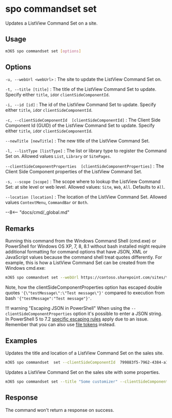 # spo commandset set

Updates a ListView Command Set on a site.

## Usage

```sh
m365 spo commandset set [options]
```

## Options

`-u, --webUrl <webUrl>`
: The site to update the ListView Command Set on.

`-t, --title [title]`
: The title of the ListView Command Set to update. Specify either `title`, `id`or `clientSideComponentId`.

`-i, --id [id]`
: The id of the ListView Command Set to update. Specify either `title`, `id`or `clientSideComponentId`.

`-c, --clientSideComponentId  [clientSideComponentId]`
: The Client Side Component Id (GUID) of the ListView Command Set to update. Specify either `title`, `id`or `clientSideComponentId`.

`--newTitle [newTitle]`
: The new title of the ListView Command Set.

`-l, --listType [listType]`
: The list or library type to register the Command Set on. Allowed values `List`, `Library` or `SitePages`.

`--clientSideComponentProperties  [clientSideComponentProperties]`
: The Client Side Component properties of the ListView Command Set.

`-s, --scope [scope]`
: The scope where to lookup the ListView Command Set: at site level or web level. Allowed values: `Site`, `Web`, `All`. Defaults to `All`.

`--location [location]`
: The location of the ListView Command Set. Allowed values `ContextMenu`, `CommandBar` or `Both`.

--8<-- "docs/cmd/_global.md"

## Remarks

Running this command from the Windows Command Shell (cmd.exe) or PowerShell for Windows OS XP, 7, 8, 8.1 without bash installed might require additional formatting for command options that have JSON, XML or JavaScript values because the command shell treat quotes differently. For example, this is how a ListView Command Set can be created from the Windows cmd.exe:

```sh
m365 spo commandset set --webUrl https://contoso.sharepoint.com/sites/test --title "CLI Commandset" --location "Both" --listType "List" --clientSideComponentProperties '{\"testMessage\":\"Test message\"}'
```

Note, how the clientSideComponentProperties option has escaped double quotes `'{\"testMessage\":\"Test message\"}'` compared to execution from bash `'{"testMessage":"Test message"}'`.

!!! warning "Escaping JSON in PowerShell"
    When using the `--clientSideComponentProperties` option it's possible to enter a JSON string. In PowerShell 5 to 7.2 [specific escaping rules](./../../../user-guide/using-cli.md#escaping-double-quotes-in-powershell) apply due to an issue. Remember that you can also use [file tokens](./../../../user-guide/using-cli.md#passing-complex-content-into-cli-options) instead.

## Examples

Updates the title and location of a ListView Command Set on the sales site.

```sh
m365 spo commandset  set --clientSideComponentId  799883f5-7962-4384-a10a-105adaec6ffc --newTitle "Some new title" --location Both --webUrl https://contoso.sharepoint.com/sites/sales --scope Site
```

Updates a ListView Command Set on the sales site with some properties.

```sh
m365 spo commandset set --title "Some customizer" --clientSideComponentProperties '{ "someProperty": "Some value" }' --webUrl https://contoso.sharepoint.com/sites/sales --scope Site
```

## Response

The command won't return a response on success.
